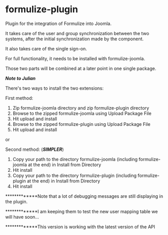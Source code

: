 formulize-plugin
================

Plugin for the integration of Formulize into Joomla.

It takes care of the user and group synchronization between the two systems, after the initial synchronization made by the component. 

It also takes care of the single sign-on.

For full functionality, it needs to be installed with formulize-joomla. 

Those two parts will be combined at a later point in one single package.

***Note to Julian***

There's two ways to install the two extensions: 

First method:
 
1. Zip formulize-joomla directory and zip formulize-plugin directory
2. Browse to the zipped formulize-joomla using Upload Package File 
3. Hit upload and install
4. Browse to the zipped formulize-plugin using Upload Package File 
5. Hit upload and install

or 

Second method:  (***SIMPLER***)

1. Copy your path to the directory formulize-joomla (including formulize-joomla at the end) in Install from Directory
2. Hit install
3. Copy your path to the directory formulize-plugin (including formulize-plugin at the end) in Install from Directory
4. Hit install

*************Note that a lot of debugging messages are still displaying in the plugin. 

*************I am keeping them to test the new user mapping table we will have soon...

*************This version is working with the latest version of the API


